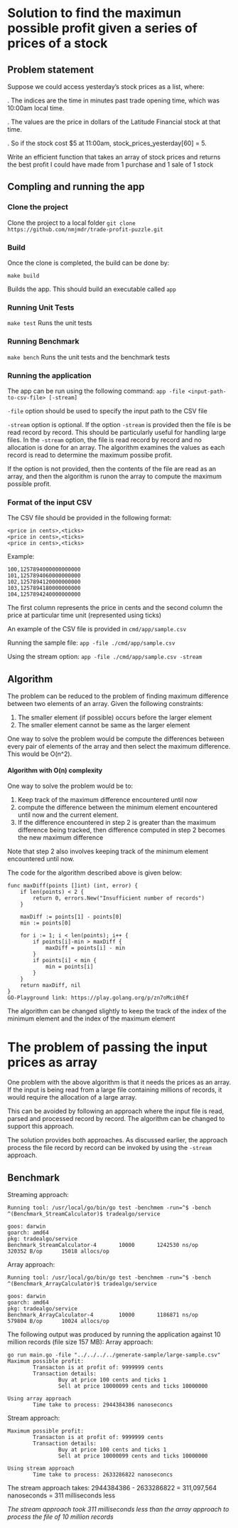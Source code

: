 # Solution to find the maximun possible profit given a series of prices of a stock

## Problem statement
Suppose we could access yesterday’s stock prices as a list, where:

. The indices are the time in minutes past trade opening time, which was 10:00am local time.

. The values are the price in dollars of the Latitude Financial stock at that time.

. So if the stock cost $5 at 11:00am, stock_prices_yesterday[60] = 5.

Write an efficient function that takes an array of stock prices and returns the best profit I could have made from 1 purchase and 1 sale of 1 stock

## Compling and running the app

### Clone the project
Clone the project to a local folder
`git clone https://github.com/nmjmdr/trade-profit-puzzle.git`

### Build
Once the clone is completed, the build can be done by:

`make build`

Builds the app. This should build an executable called `app`

### Running Unit Tests
`make test` 
Runs the unit tests

### Running Benchmark
`make bench`
Runs the unit tests and the benchmark tests

### Running the application
The app can be run using the following command:
`app -file <input-path-to-csv-file> [-stream]`

`-file` option should be used to specify the input path to the CSV file

`-stream` option is optional. 
If the option `-stream` is provided then the file is be read record by record. This should be particularly useful for handling large files. 
In the `-stream` option, the file is read record by record and no allocation is done for an array. The algorithm examines the values as each record is read to determine the maximum possibe profit.

If the option is not provided, then the contents of the file are read as an array, and then the algorithm is runon the array to compute the maximum possible profit.

### Format of the input CSV
The CSV file should be provided in the following format:
```
<price in cents>,<ticks>
<price in cents>,<ticks>
<price in cents>,<ticks>
```
Example:
````
100,1257894000000000000
101,1257894060000000000
102,1257894120000000000
103,1257894180000000000
104,1257894240000000000
````
The first column represents the price in cents and the second column the price at particular time unit (represented using ticks)

An example of the CSV file is provided in `cmd/app/sample.csv`

Running the sample file:
`app -file ./cmd/app/sample.csv`

Using the stream option:
`app -file ./cmd/app/sample.csv -stream`


## Algorithm
The problem can be reduced to the problem of finding maximum difference between two elements of an array. Given the following constraints:
1. The smaller element (if possible) occurs before the larger element
2. The smaller element cannot be same as the larger element

One way to solve the problem would be compute the differences between every pair of elements of the array and then select the maximum difference. This would be O(n^2).

#### Algorithm with O(n) complexity

One way to solve the problem would be to:

1. Keep track of the maximum difference encountered until now
2. compute the difference between the minimum element encountered until now and the current element. 
3. If the difference encountered in step 2 is greater than the maximum difference being tracked, then difference computed in step 2 becomes the new maximum difference

Note that step 2 also involves keeping track of the minimum element encountered until now.

The code for the algorithm described above is given below:

```
func maxDiff(points []int) (int, error) {
	if len(points) < 2 {
		return 0, errors.New("Insufficient number of records")
	}

	maxDiff := points[1] - points[0]
	min := points[0]

	for i := 1; i < len(points); i++ {
		if points[i]-min > maxDiff {
			maxDiff = points[i] - min
		}
		if points[i] < min {
			min = points[i]
		}
	}
	return maxDiff, nil
}
GO-Playground link: https://play.golang.org/p/zn7oMci0hEf
```

The algorithm can be changed slightly to keep the track of the index of the minimum element and the index of the maximum element

# The problem of passing the input prices as array
One problem with the above algorithm is that it needs the prices as an array. If the input is being read from a 
large file containing millions of records, it would require the allocation of a large array.

This can be avoided by following an approach where the input file is read, parsed and processed record by record. The algorithm can be changed to support this approach.

The solution provides both approaches. As discussed earlier, the approach process the file record by record can be invoked by using the `-stream` approach.


## Benchmark
Streaming approach:
```
Running tool: /usr/local/go/bin/go test -benchmem -run=^$ -bench ^(Benchmark_StreamCalculator)$ tradealgo/service

goos: darwin
goarch: amd64
pkg: tradealgo/service
Benchmark_StreamCalculator-4   	   10000	   1242530 ns/op	  320352 B/op	   15018 allocs/op
```
Array approach:
```
Running tool: /usr/local/go/bin/go test -benchmem -run=^$ -bench ^(Benchmark_ArrayCalculator)$ tradealgo/service

goos: darwin
goarch: amd64
pkg: tradealgo/service
Benchmark_ArrayCalculator-4   	   10000	   1186871 ns/op	  579804 B/op	   10024 allocs/op
```

The following output was produced by running the application against 10 million records (file size 157 MB):
Array approach:
```
go run main.go -file "../../../../generate-sample/large-sample.csv"
Maximum possible profit:
        Transacton is at profit of: 9999999 cents
        Transaction details:
                Buy at price 100 cents and ticks 1
                Sell at price 10000099 cents and ticks 10000000

Using array approach
        Time take to process: 2944384386 nanoseconcs
```
Stream approach:
```
Maximum possible profit:
        Transacton is at profit of: 9999999 cents
        Transaction details:
                Buy at price 100 cents and ticks 1
                Sell at price 10000099 cents and ticks 10000000

Using stream approach
        Time take to process: 2633286822 nanoseconcs
```

The stream approach takes:
2944384386 - 2633286822 = 311,097,564 nanoseconds = 311 milliseconds less

_The stream approach took 311 milliseconds less than the array approach to process the file of 10 million records_